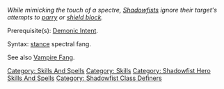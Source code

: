 *While mimicking the touch of a spectre,
[Shadowfists](:Category:_Shadowfists.md "wikilink") ignore their
target's attempts to [parry](Parry.md "wikilink") or [shield
block](Shield_Block.md "wikilink").*

Prerequisite(s): [Demonic Intent](Demonic_Intent.md "wikilink").

Syntax: [stance](Stance.md "wikilink") spectral fang.

See also [Vampire Fang](Vampire_Fang.md "wikilink").

[Category: Skills And Spells](Category:_Skills_And_Spells "wikilink")
[Category: Skills](Category:_Skills "wikilink") [Category: Shadowfist
Hero Skills And
Spells](Category:_Shadowfist_Hero_Skills_And_Spells "wikilink")
[Category: Shadowfist Class
Definers](Category:_Shadowfist_Class_Definers "wikilink")
